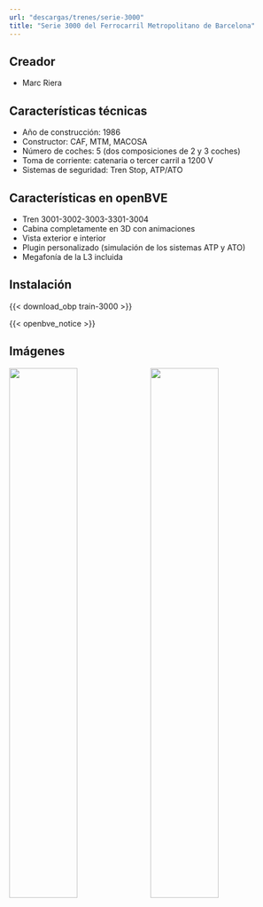 ```yaml
---
url: "descargas/trenes/serie-3000"
title: "Serie 3000 del Ferrocarril Metropolitano de Barcelona"
---
```

## Creador

* Marc Riera

## Características técnicas

* Año de construcción: 1986
* Constructor: CAF, MTM, MACOSA
* Número de coches: 5 (dos composiciones de 2 y 3 coches)
* Toma de corriente: catenaria o tercer carril a 1200 V
* Sistemas de seguridad: Tren Stop, ATP/ATO

## Características en openBVE

* Tren 3001-3002-3003-3301-3004
* Cabina completamente en 3D con animaciones
* Vista exterior e interior
* Plugin personalizado (simulación de los sistemas ATP y ATO)
* Megafonía de la L3 incluida

## Instalación

{{< download_obp train-3000 >}}

{{< openbve_notice >}}

## Imágenes

<a href="/images/trens/3000/1.png" target="_blank"><img style="float: left; width: 49.5%; margin-right: 0.5%; margin-bottom: 1em;" src="/images/trens/3000/1.png" /></a><a href="/images/trens/3000/2.png" target="_blank"><img style="float: right; width: 49.5%; margin-left: 0.5%; margin-bottom: 1em;" src="/images/trens/3000/2.png" /></a>
